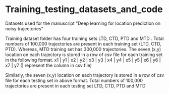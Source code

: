 # Training_testing_datasets_and_code
  Datasets used for the manuscript "Deep learning for location prediction on noisy trajectories"
  
  Training dataset folder has four training sets LTD, CTD, PTD and MTD .
  Total numbers of 100,000 trajectories are present in each training set (LTD, CTD, PTD). Whereas, MTD training set has 300,000 trajectories.
  The seven (x,y) location on each trajectory is stored in a row of csv file for each training set in the following format.
  x1 | y1 | x2 | y2 | x3 | y3 | x4 | y4 | x5 | y5 | x6 | y6 | x7 | y7  (| represent the column in csv file)
  
  Similarly, the seven (x,y) location on each trajectory is stored in a row of csv file for each testing set in above format.
  Total numbers of 100,000 trajectories are present in each testing set LTD, CTD, PTD and MTD
